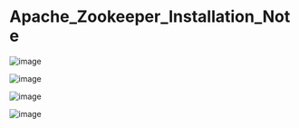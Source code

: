 # Apache_Zookeeper_Installation_Note

![image](https://user-images.githubusercontent.com/58724748/201461237-f97d8394-5509-476b-b27a-ce60be108ef2.png)

![image](https://user-images.githubusercontent.com/58724748/201461286-72ee1c99-693e-4afb-9a9c-1ec5d0180abf.png)

![image](https://user-images.githubusercontent.com/58724748/201461334-78462496-8769-438d-99e7-25e78c8c9d01.png)

![image](https://user-images.githubusercontent.com/58724748/201461366-719bec82-061b-44f9-bb47-cb581a7c7225.png)
